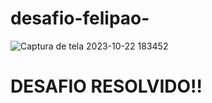 # desafio-felipao-

![Captura de tela 2023-10-22 183452](https://github.com/MrRibeir/desafio-felipao-/assets/148346937/f0935e6a-5cc2-4ebb-bc8f-770c8341ab7d)

# DESAFIO RESOLVIDO!!
